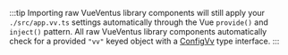 
:::tip
Importing raw VueVentus library components will still apply your `./src/app.vv.ts` settings automatically through the Vue `provide()` and `inject()` pattern. All raw VueVentus library components automatically check for a provided `"vv"` keyed object with a [ConfigVv](/typescript/interfaces#configvv) type interface.
:::
